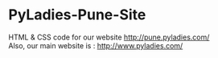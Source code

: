 # PyLadies-Pune-Site
HTML & CSS code for our website http://pune.pyladies.com/ </br>
Also, our main website is : http://www.pyladies.com/
